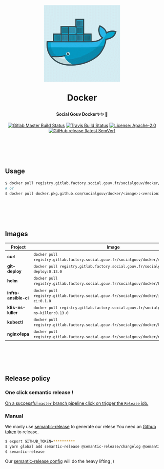 <h1 align="center">
  <img src="https://github.com/SocialGouv/docker/raw/master/.github/docker.gif" width="250"/>
  <p align="center">Docker</p>
  <p align="center" style="font-size: 0.5em">Social Gouv Docker✨✨ 🐋</p>
</h1>

<p align="center">
  <a href="https://gitlab.factory.social.gouv.fr/SocialGouv/docker/pipelines"><img src="https://gitlab.factory.social.gouv.fr/SocialGouv/docker/badges/master/pipeline.svg" alt="Gitlab Master Build Status"></a>
  <a href="https://travis-ci.com/SocialGouv/docker"><img src="https://travis-ci.com/SocialGouv/docker.svg?branch=master" alt="Travis Build Status"></a>
  <a href="https://opensource.org/licenses/Apache-2.0"><img src="https://img.shields.io/badge/License-Apache--2.0-yellow.svg" alt="License: Apache-2.0"></a>
  <a href="https://github.com/SocialGouv/docker/releases "><img alt="GitHub release (latest SemVer)" src="https://img.shields.io/github/v/release/SocialGouv/docker?sort=semver"></a>
</p>

<br>
<br>
<br>
<br>

## Usage

```sh
$ docker pull registry.gitlab.factory.social.gouv.fr/socialgouv/docker/<image>:<version>
# or
$ docker pull docker.pkg.github.com/socialgouv/docker/<image>:<version>
```

<br>
<br>
<br>
<br>

## Images

| Project               | Image                                                                                      | Links                                                                                  |
| --------------------- | ------------------------------------------------------------------------------------------ | -------------------------------------------------------------------------------------- |
| **curl**              | `docker pull registry.gitlab.factory.social.gouv.fr/socialgouv/docker/curl:0.13.0`          | [![README](https://img.shields.io/badge/README--green.svg)](./curl/README.md)          |
| **git-deploy**        | `docker pull registry.gitlab.factory.social.gouv.fr/socialgouv/docker/git-deploy:0.13.0`    | [![README](https://img.shields.io/badge/README--green.svg)](./git-deploy/README.md)    |
| **helm**              | `docker pull registry.gitlab.factory.social.gouv.fr/socialgouv/docker/helm:0.13.0`          | [![README](https://img.shields.io/badge/README--green.svg)](./helm/README.md)          |
| **infra-ansible-ci**  | `docker pull registry.gitlab.factory.social.gouv.fr/socialgouv/docker/infra-ansible-ci:0.1.0`       | [![README](https://img.shields.io/badge/README--green.svg)](./infra-ansible-ci/README.md)       |
| **k8s-ns-killer**     | `docker pull registry.gitlab.factory.social.gouv.fr/socialgouv/docker/k8s-ns-killer:0.13.0` | [![README](https://img.shields.io/badge/README--green.svg)](./k8s-ns-killer/README.md) |
| **kubectl**           | `docker pull registry.gitlab.factory.social.gouv.fr/socialgouv/docker/kubectl:0.13.0`       | [![README](https://img.shields.io/badge/README--green.svg)](./kubectl/README.md)       |
| **nginx4spa**         | `docker pull registry.gitlab.factory.social.gouv.fr/socialgouv/docker/nginx4spa:0.13.0`       | [![README](https://img.shields.io/badge/README--green.svg)](./nginx4spa/README.md)       |

<br>
<br>
<br>
<br>

## Release policy

### One click semantic release !

[On a successful `master` branch pipeline click on trigger the `Release` job.](https://gitlab.factory.social.gouv.fr/SocialGouv/docker/pipelines)

### Manual

We manly use [semantic-release](https://github.com/semantic-release/semantic-release) to generate our relese
You need an [Github token](https://github.com/settings/tokens/new) to release.

```sh
$ export GITHUB_TOKEN=**********
$ yarn global add semantic-release @semantic-release/changelog @semantic-release/git
$ semantic-release
```

Our [semantic-release config](./.releaserc.yml) will do the heavy lifting ;)
